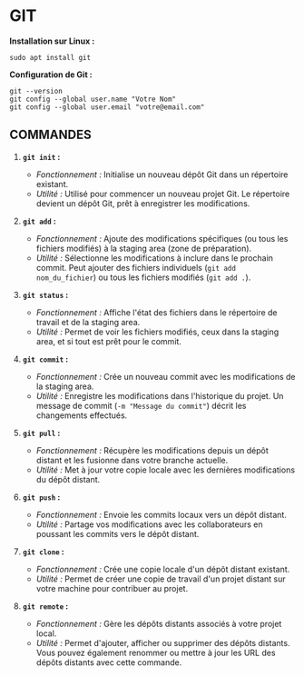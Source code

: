 # GIT

**Installation sur Linux :**
```
sudo apt install git
```

**Configuration de Git :**
```
git --version
git config --global user.name "Votre Nom"
git config --global user.email "votre@email.com"
```

## COMMANDES

1. **`git init` :**
   - *Fonctionnement :* Initialise un nouveau dépôt Git dans un répertoire existant.
   - *Utilité :* Utilisé pour commencer un nouveau projet Git. Le répertoire devient un dépôt Git, prêt à enregistrer les modifications.

2. **`git add` :**
   - *Fonctionnement :* Ajoute des modifications spécifiques (ou tous les fichiers modifiés) à la staging area (zone de préparation).
   - *Utilité :* Sélectionne les modifications à inclure dans le prochain commit. Peut ajouter des fichiers individuels (`git add nom_du_fichier`) ou tous les fichiers modifiés (`git add .`).

3. **`git status` :**
   - *Fonctionnement :* Affiche l'état des fichiers dans le répertoire de travail et de la staging area.
   - *Utilité :* Permet de voir les fichiers modifiés, ceux dans la staging area, et si tout est prêt pour le commit.

4. **`git commit` :**
   - *Fonctionnement :* Crée un nouveau commit avec les modifications de la staging area.
   - *Utilité :* Enregistre les modifications dans l'historique du projet. Un message de commit (`-m "Message du commit"`) décrit les changements effectués.

5. **`git pull` :**
   - *Fonctionnement :* Récupère les modifications depuis un dépôt distant et les fusionne dans votre branche actuelle.
   - *Utilité :* Met à jour votre copie locale avec les dernières modifications du dépôt distant.

6. **`git push` :**
   - *Fonctionnement :* Envoie les commits locaux vers un dépôt distant.
   - *Utilité :* Partage vos modifications avec les collaborateurs en poussant les commits vers le dépôt distant.

7. **`git clone` :**
   - *Fonctionnement :* Crée une copie locale d'un dépôt distant existant.
   - *Utilité :* Permet de créer une copie de travail d'un projet distant sur votre machine pour contribuer au projet.

8. **`git remote` :**
   - *Fonctionnement :* Gère les dépôts distants associés à votre projet local.
   - *Utilité :* Permet d'ajouter, afficher ou supprimer des dépôts distants. Vous pouvez également renommer ou mettre à jour les URL des dépôts distants avec cette commande.
